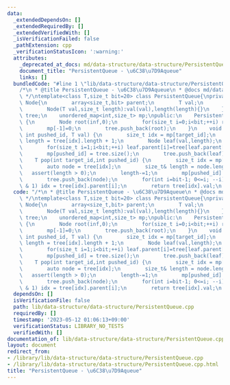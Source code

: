 ```yaml
---
data:
  _extendedDependsOn: []
  _extendedRequiredBy: []
  _extendedVerifiedWith: []
  _isVerificationFailed: false
  _pathExtension: cpp
  _verificationStatusIcon: ':warning:'
  attributes:
    _deprecated_at_docs: md/data-structure/data-structure/PersistentQueue.md
    document_title: "PersistentQueue - \u6C38\u7D9Aqueue"
    links: []
  bundledCode: "#line 1 \"lib/data-structure/data-structure/PersistentQueue.cpp\"\n\
    /*\n * @title PersistentQueue - \u6C38\u7D9Aqueue\n * @docs md/data-structure/data-structure/PersistentQueue.md\n\
    \ */\ntemplate<class T,size_t bit=20> class PersistentQueue{\nprivate:\n    struct\
    \ Node{\n        array<size_t,bit> parent;\n        T val;\n        size_t length;\n\
    \        Node(T val,size_t length):val(val),length(length){}\n    };\n    vector<Node>\
    \ tree;\n    unordered_map<int,size_t> mp;\npublic:\n    PersistentQueue(T inf)\
    \ {\n        Node root(inf,0);\n        for(size_t i=0;i<bit;++i) root.parent[i]=0;\n\
    \        mp[-1]=0;\n        tree.push_back(root);\n    }\n    void push(int target_id,\
    \ int pushed_id, T val) {\n        size_t idx = mp[target_id];\n        size_t\
    \ length = tree[idx].length + 1;\n        Node leaf(val,length);\n        leaf.parent[0]=idx;\n\
    \        for(size_t i=1;i<bit;++i) leaf.parent[i]=tree[leaf.parent[i-1]].parent[i-1];\n\
    \        mp[pushed_id] = tree.size();\n        tree.push_back(leaf);\n    }\n\
    \    T pop(int target_id,int pushed_id) {\n        size_t idx = mp[target_id];\n\
    \        auto node = tree[idx];\n        size_t& length = node.length;\n     \
    \   assert(length > 0);\n        length-=1;\n        mp[pushed_id] = tree.size();\n\
    \        tree.push_back(node);\n        for(int i=bit-1; 0<=i; --i) if((length>>i)\
    \ & 1) idx = tree[idx].parent[i];\n        return tree[idx].val;\n    }\n};\n"
  code: "/*\n * @title PersistentQueue - \u6C38\u7D9Aqueue\n * @docs md/data-structure/data-structure/PersistentQueue.md\n\
    \ */\ntemplate<class T,size_t bit=20> class PersistentQueue{\nprivate:\n    struct\
    \ Node{\n        array<size_t,bit> parent;\n        T val;\n        size_t length;\n\
    \        Node(T val,size_t length):val(val),length(length){}\n    };\n    vector<Node>\
    \ tree;\n    unordered_map<int,size_t> mp;\npublic:\n    PersistentQueue(T inf)\
    \ {\n        Node root(inf,0);\n        for(size_t i=0;i<bit;++i) root.parent[i]=0;\n\
    \        mp[-1]=0;\n        tree.push_back(root);\n    }\n    void push(int target_id,\
    \ int pushed_id, T val) {\n        size_t idx = mp[target_id];\n        size_t\
    \ length = tree[idx].length + 1;\n        Node leaf(val,length);\n        leaf.parent[0]=idx;\n\
    \        for(size_t i=1;i<bit;++i) leaf.parent[i]=tree[leaf.parent[i-1]].parent[i-1];\n\
    \        mp[pushed_id] = tree.size();\n        tree.push_back(leaf);\n    }\n\
    \    T pop(int target_id,int pushed_id) {\n        size_t idx = mp[target_id];\n\
    \        auto node = tree[idx];\n        size_t& length = node.length;\n     \
    \   assert(length > 0);\n        length-=1;\n        mp[pushed_id] = tree.size();\n\
    \        tree.push_back(node);\n        for(int i=bit-1; 0<=i; --i) if((length>>i)\
    \ & 1) idx = tree[idx].parent[i];\n        return tree[idx].val;\n    }\n};"
  dependsOn: []
  isVerificationFile: false
  path: lib/data-structure/data-structure/PersistentQueue.cpp
  requiredBy: []
  timestamp: '2023-05-12 01:06:13+09:00'
  verificationStatus: LIBRARY_NO_TESTS
  verifiedWith: []
documentation_of: lib/data-structure/data-structure/PersistentQueue.cpp
layout: document
redirect_from:
- /library/lib/data-structure/data-structure/PersistentQueue.cpp
- /library/lib/data-structure/data-structure/PersistentQueue.cpp.html
title: "PersistentQueue - \u6C38\u7D9Aqueue"
---
```


